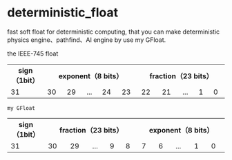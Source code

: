 # deterministic_float
fast soft float for deterministic computing, that
you can make deterministic physics engine、pathfind、AI engine by use my GFloat.

the IEEE-745 float
  <table  >
    <tr>
        <th align="center" >sign（1bit）</th>
        <th align="center" colspan = "5" width="400">exponent（8 bits）</th>
        <th align="center" colspan = "5" width="400">fraction（23 bits）</th>
    </tr>
    <tr>
        <td >31</td>
        <td >30</td><td>29</td><td>...</td><td>24</td><td>23</td>
        <td >22</td><td>21</td><td>...</td><td>1</td><td>0</td>
    </tr>
    </table>


    my GFloat
  <table  >
    <tr>
        <th align="center" >sign（1bit）</th>
        <th align="center" colspan = "5" width="400">fraction（23 bits）</th>
        <th align="center" colspan = "5" width="400">exponent（8 bits）</th>
    </tr>
    <tr>
        <td >31</td>
        <td >30</td><td>29</td><td>...</td><td>9</td><td>8</td>
        <td >7</td><td>6</td><td>...</td><td>1</td><td>0</td>
    </tr>
    </table>





